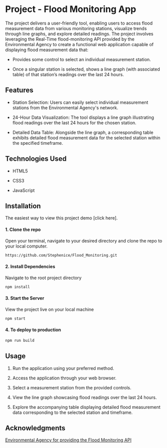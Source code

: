 # Project - Flood Monitoring App

The project delivers a user-friendly tool, enabling users to access flood measurement data from various monitoring stations, visualize trends through line graphs, and explore detailed readings.
The project involves leveraging the Real-Time flood-monitoring API provided by the Environmental Agency to create a functional web application capable of displaying flood measurement data that:

- Provides some control to select an individual measurement station.

- Once a singular station is selected, shows a line graph (with associated table) of that station’s readings over the last 24 hours.

## Features

- Station Selection: Users can easily select individual measurement stations from the Environmental Agency's network.

- 24-Hour Data Visualization: The tool displays a line graph illustrating flood readings over the last 24 hours for the chosen station.

- Detailed Data Table: Alongside the line graph, a corresponding table exhibits detailed flood measurement data for the selected station within the specified timeframe.

## Technologies Used

- HTML5

- CSS3

- JavaScript

## Installation

The easiest way to view this project demo [click here].

#### 1. Clone the repo

Open your terminal, navigate to your desired directory and clone the repo to your local computer.

```bash
https://github.com/Stephenice/Flood_Monitoring.git
```

#### 2. Install Dependencies

Navigate to the root project directory

```bash
npm install
```

#### 3. Start the Server

View the project live on your local machine

```bash
npm start
```

#### 4. To deploy to production

```bash
npm run build
```

## Usage

1. Run the application using your preferred method.

2. Access the application through your web browser.

3. Select a measurement station from the provided controls.

4. View the line graph showcasing flood readings over the last 24 hours.

5. Explore the accompanying table displaying detailed flood measurement data corresponding to the selected station and timeframe.

## Acknowledgments

[Environmental Agency for providing the Flood Monitoring API](https://environment.data.gov.uk/flood-monitoring/doc/reference)
